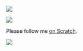 <p align="left"><img src="https://img.shields.io/badge/-HTML5-E34F26?style=flat&logo=html5&logoColor=white&link=https://github.com/ELDRAZI-17e=true" /></p>

<p align="left"><img src="https://github-readme-stats.vercel.app/api?username=ELDRAZI-17&theme=tokyonight&show_icons=true&hide_border=true&count_private=true" /></p>

<p>Please follow me <a href="https://scratch.mit.edu/users/ELDRAZI-17/">on Scratch</a>.</p>

<p align="left"><a href="http://www.azote.org"> <img src="http://www.azote.org/pub/azote_468_60_blanc.gif "/>
</a></p>
